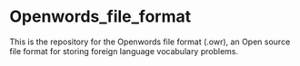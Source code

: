 Openwords_file_format
=====================

This is the repository for the Openwords file format (.owr), an Open source file format for storing foreign language vocabulary problems.
